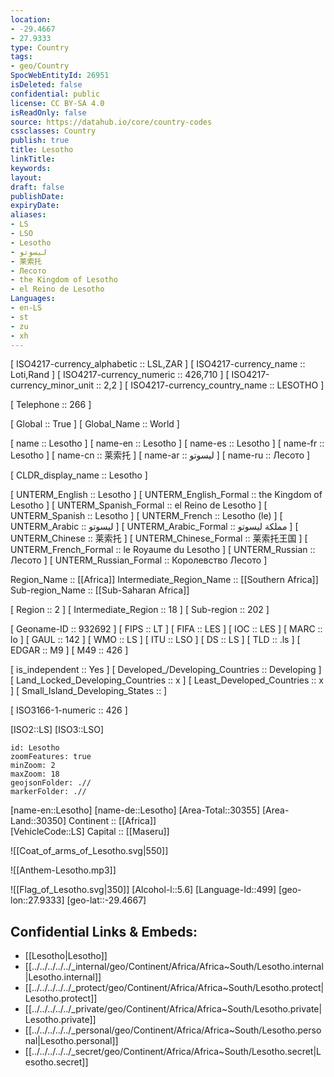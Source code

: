 ```yaml
---
location:
- -29.4667
- 27.9333
type: Country
tags:
- geo/Country
SpocWebEntityId: 26951
isDeleted: false
confidential: public
license: CC BY-SA 4.0
isReadOnly: false
source: https://datahub.io/core/country-codes
cssclasses: Country
publish: true
title: Lesotho
linkTitle: 
keywords: 
layout: 
draft: false
publishDate: 
expiryDate: 
aliases:
- LS
- LSO
- Lesotho
- ليسوتو
- 莱索托
- Лесото
- the Kingdom of Lesotho
- el Reino de Lesotho
Languages:
- en-LS
- st
- zu
- xh
---
```



[	ISO4217-currency_alphabetic	 :: LSL,ZAR ] 
[	ISO4217-currency_name	 :: Loti,Rand ] 
[	ISO4217-currency_numeric	 :: 426,710 ] 
[	ISO4217-currency_minor_unit	 :: 2,2 ] 
[	ISO4217-currency_country_name	 :: LESOTHO ] 

[	Telephone	 :: 266 ] 

[	Global	 :: True ] 
[	Global_Name	 :: World ] 

[	name	 :: Lesotho ] 
[	name-en	 :: Lesotho ] 
[	name-es	 :: Lesotho ] 
[	name-fr	 :: Lesotho ] 
[	name-cn	 :: 莱索托 ] 
[	name-ar	 :: ليسوتو ] 
[	name-ru	 :: Лесото ] 

[	CLDR_display_name	 :: Lesotho ] 

[	UNTERM_English	 :: Lesotho ] 
[	UNTERM_English_Formal	 :: the Kingdom of Lesotho ] 
[	UNTERM_Spanish_Formal	 :: el Reino de Lesotho ] 
[	UNTERM_Spanish	 :: Lesotho ] 
[	UNTERM_French	 :: Lesotho (le) ] 
[	UNTERM_Arabic	 :: ليسوتو ] 
[	UNTERM_Arabic_Formal	 :: مملكة ليسوتو ] 
[	UNTERM_Chinese	 :: 莱索托 ] 
[	UNTERM_Chinese_Formal	 :: 莱索托王国 ] 
[	UNTERM_French_Formal	 :: le Royaume du Lesotho ] 
[	UNTERM_Russian	 :: Лесото ] 
[	UNTERM_Russian_Formal	 :: Королевство Лесото ] 

Region_Name ::  [[Africa]] 
Intermediate_Region_Name ::  [[Southern Africa]]  
Sub-region_Name ::  [[Sub-Saharan Africa]] 

[	Region	 :: 2 ] 
[	Intermediate_Region	 :: 18 ] 
[	Sub-region	 :: 202 ] 

[	Geoname-ID	 :: 932692 ] 
[	FIPS	 :: LT ] 
[	FIFA	 :: LES ] 
[	IOC	 :: LES ] 
[	MARC	 :: lo ] 
[	GAUL	 :: 142 ] 
[	WMO	 :: LS ] 
[	ITU	 :: LSO ] 
[	DS	 :: LS ] 
[	TLD	 :: .ls ] 
[	EDGAR	 :: M9 ] 
[	M49	 :: 426 ] 

[	is_independent	 :: Yes ] 
[	Developed_/Developing_Countries	 :: Developing ] 
[	Land_Locked_Developing_Countries	 :: x ] 
[	Least_Developed_Countries	 :: x ] 
[	Small_Island_Developing_States	 ::  ] 

[	ISO3166-1-numeric	 :: 426 ] 



[ISO2::LS] 
[ISO3::LSO] 
```leaflet
id: Lesotho
zoomFeatures: true 
minZoom: 2 
maxZoom: 18
geojsonFolder: .//
markerFolder: .//
```

[name-en::Lesotho] 
[name-de::Lesotho] 
[Area-Total::30355] 
[Area-Land::30350] 
Continent :: [[Africa]]  
[VehicleCode::LS] 
Capital :: [[Maseru]]  

![[Coat_of_arms_of_Lesotho.svg|550]] 

![[Anthem-Lesotho.mp3]] 

![[Flag_of_Lesotho.svg|350]] 
[Alcohol-l::5.6] 
[Language-Id::499] 
[geo-lon::27.9333] 
[geo-lat::-29.4667] 



## Confidential Links & Embeds: 
- [[Lesotho|Lesotho]] 
- [[../../../../../_internal/geo/Continent/Africa/Africa~South/Lesotho.internal|Lesotho.internal]] 
- [[../../../../../_protect/geo/Continent/Africa/Africa~South/Lesotho.protect|Lesotho.protect]] 
- [[../../../../../_private/geo/Continent/Africa/Africa~South/Lesotho.private|Lesotho.private]] 
- [[../../../../../_personal/geo/Continent/Africa/Africa~South/Lesotho.personal|Lesotho.personal]] 
- [[../../../../../_secret/geo/Continent/Africa/Africa~South/Lesotho.secret|Lesotho.secret]] 
